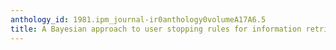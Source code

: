 ```yaml
---
anthology_id: 1981.ipm_journal-ir0anthology0volumeA17A6.5
title: A Bayesian approach to user stopping rules for information retrieval systems
---
```

